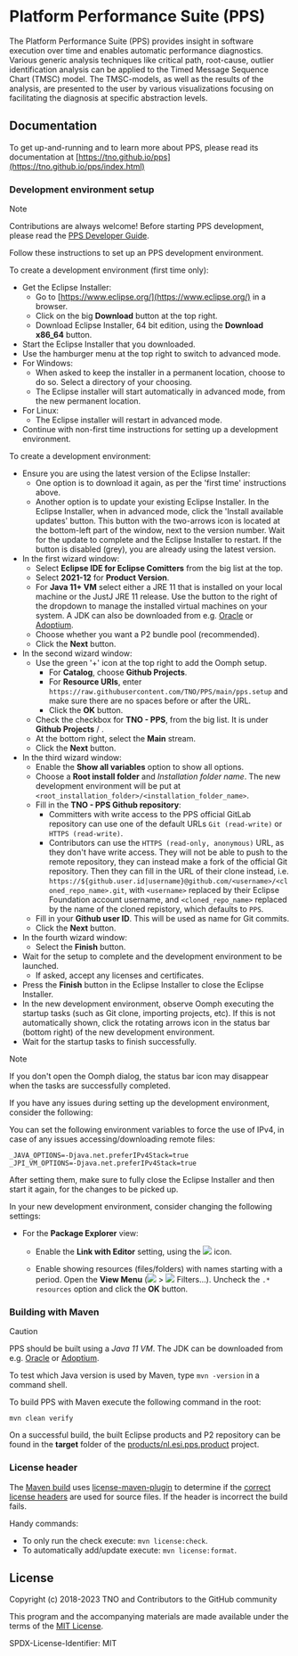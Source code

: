 # Platform Performance Suite (PPS)

The Platform Performance Suite (PPS) provides insight in software execution over time and enables automatic performance diagnostics.
Various generic analysis techniques like critical path, root-cause, outlier identification analysis can be applied to the Timed Message Sequence Chart (TMSC) model.
The TMSC-models, as well as the results of the analysis, are presented to the user by various visualizations focusing on facilitating the diagnosis at specific abstraction levels.

## Documentation

To get up-and-running and to learn more about PPS, please read its documentation at [https://tno.github.io/pps](https://tno.github.io/pps/index.html)

### Development environment setup

> [!NOTE]
> Contributions are always welcome!
> Before starting PPS development, please read the [PPS Developer Guide](plugins/nl.esi.pps.doc.developer/adoc/index.adoc).

Follow these instructions to set up an PPS development environment.

To create a development environment (first time only):

- Get the Eclipse Installer:
    - Go to [https://www.eclipse.org/](https://www.eclipse.org/) in a browser.
    - Click on the big **Download** button at the top right.
    - Download Eclipse Installer, 64 bit edition, using the **Download x86_64** button.
- Start the Eclipse Installer that you downloaded.
- Use the hamburger menu at the top right to switch to advanced mode.
- For Windows:
    - When asked to keep the installer in a permanent location, choose to do so.
      Select a directory of your choosing.
    - The Eclipse installer will start automatically in advanced mode, from the new permanent location.
- For Linux:
    - The Eclipse installer will restart in advanced mode.
- Continue with non-first time instructions for setting up a development environment.

To create a development environment:

- Ensure you are using the latest version of the Eclipse Installer:
    - One option is to download it again, as per the 'first time' instructions above.
    - Another option is to update your existing Eclipse Installer.
      In the Eclipse Installer, when in advanced mode, click the 'Install available updates' button.
      This button with the two-arrows icon is located at the bottom-left part of the window, next to the version number.
      Wait for the update to complete and the Eclipse Installer to restart.
      If the button is disabled (grey), you are already using the latest version.
- In the first wizard window:
    - Select **Eclipse IDE for Eclipse Comitters** from the big list at the top.
    - Select **2021-12** for **Product Version**.
    - For **Java 11+ VM** select either a JRE 11 that is installed on your local machine or the JustJ JRE 11 release.
      Use the button to the right of the dropdown to manage the installed virtual machines on your system.
      A JDK can also be downloaded from e.g. [Oracle](https://www.oracle.com/java/technologies/javase/jdk11-archive-downloads.html) or [Adoptium](https://adoptium.net/temurin/archive/?variant=openjdk11&jvmVariant=hotspot&version=11).
    - Choose whether you want a P2 bundle pool (recommended).
    - Click the **Next** button.
- In the second wizard window:
    - Use the green '+' icon at the top right to add the Oomph setup.
        - For **Catalog**, choose **Github Projects**.
        - For **Resource URIs**, enter `https://raw.githubusercontent.com/TNO/PPS/main/pps.setup` and make sure there are no spaces before or after the URL.
        - Click the **OK** button.
    - Check the checkbox for **TNO - PPS**, from the big list.
      It is under **Github Projects** / **<User>**.
    - At the bottom right, select the **Main** stream.
    - Click the **Next** button.
- In the third wizard window:
    - Enable the **Show all variables** option to show all options.
    - Choose a **Root install folder** and _Installation folder name_.
      The new development environment will be put at `<root_installation_folder>/<installation_folder_name>`.
    - Fill in the **TNO - PPS Github repository**:
        - Committers with write access to the PPS official GitLab repository can use one of the default URLs `Git (read-write)` or `HTTPS (read-write)`.
        - Contributors can use the `HTTPS (read-only, anonymous)` URL, as they don't have write access.
          They will not be able to push to the remote repository, they can instead make a fork of the official Git repository.
          Then they can fill in the URL of their clone instead, i.e. `https://${github.user.id|username}@github.com/<username>/<cloned_repo_name>.git`, with `<username>` replaced by their Eclipse Foundation account username, and `<cloned_repo_name>` replaced by the name of the cloned repistory, which defaults to `PPS`.
    - Fill in your **Github user ID**.
      This will be used as name for Git commits.
    - Click the **Next** button.
- In the fourth wizard window:
    - Select the **Finish** button.
- Wait for the setup to complete and the development environment to be launched.
    - If asked, accept any licenses and certificates.
- Press the **Finish** button in the Eclipse Installer to close the Eclipse Installer.
- In the new development environment, observe Oomph executing the startup tasks (such as Git clone, importing projects, etc).
  If this is not automatically shown, click the rotating arrows icon in the status bar (bottom right) of the new development environment.
- Wait for the startup tasks to finish successfully.

> [!NOTE]
> If you don't open the Oomph dialog, the status bar icon may disappear when the tasks are successfully completed.

If you have any issues during setting up the development environment, consider the following:

You can set the following environment variables to force the use of IPv4, in case of any issues accessing/downloading remote files:

```
_JAVA_OPTIONS=-Djava.net.preferIPv4Stack=true
_JPI_VM_OPTIONS=-Djava.net.preferIPv4Stack=true
```

After setting them, make sure to fully close the Eclipse Installer and then start it again, for the changes to be picked up.

In your new development environment, consider changing the following settings:

- For the **Package Explorer** view:

    - Enable the **Link with Editor** setting, using the ![](https://git.eclipse.org/c/jdt/eclipse.jdt.ui.git/plain/org.eclipse.jdt.ui/icons/full/elcl16/synced.png) icon.

    - Enable showing resources (files/folders) with names starting with a period.
      Open the **View Menu** (![](https://git.eclipse.org/c/platform/eclipse.platform.ui.git/plain/bundles/org.eclipse.ui/icons/full/elcl16/view_menu.png) > ![](https://git.eclipse.org/c/jdt/eclipse.jdt.ui.git/plain/org.eclipse.jdt.ui/icons/full/elcl16/filter_ps.png) Filters...).
      Uncheck the `.* resources` option and click the **OK** button.

### Building with Maven

> [!CAUTION]
> PPS should be built using a _Java 11 VM_.
> The JDK can be downloaded from e.g. [Oracle](https://www.oracle.com/java/technologies/javase/jdk11-archive-downloads.html) or [Adoptium](https://adoptium.net/temurin/archive/?variant=openjdk11&jvmVariant=hotspot&version=11).
>
> To test which Java version is used by Maven, type `mvn -version` in a command shell.

To build PPS with Maven execute the following command in the root:

`mvn clean verify`

On a successful build, the built Eclipse products and P2 repository can be found in the **target** folder of the [products/nl.esi.pps.product](products/nl.esi.pps.product/) project.


### License header

The [Maven build](#building-with-maven) uses [license-maven-plugin](https://github.com/mycila/license-maven-plugin) to determine if the [correct license headers](releng/nl.esi.pps.license/license_header.txt) are used for source files.
If the header is incorrect the build fails.

Handy commands:

- To only run the check execute: `mvn license:check`.
- To automatically add/update execute: `mvn license:format`.


## License

Copyright (c) 2018-2023 TNO and Contributors to the GitHub community

This program and the accompanying materials are made available under the terms of the [MIT License](LICENSE).

SPDX-License-Identifier: MIT

